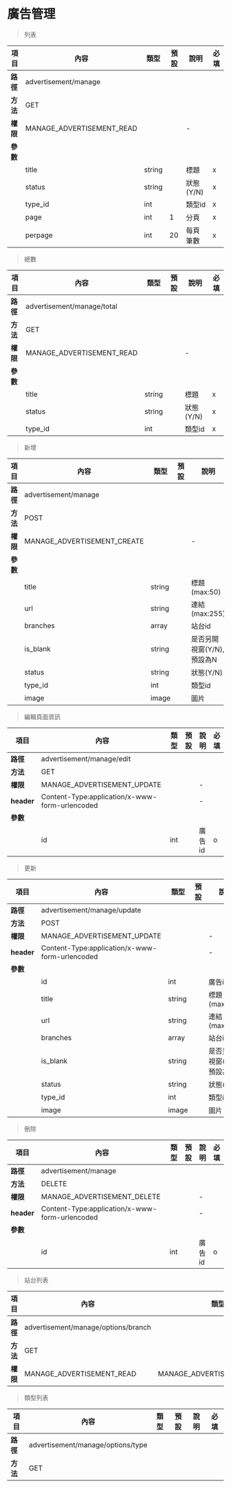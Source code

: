# 廣告管理

> 列表

| 項目         | 內容                         | 類型         | 預設         | 說明                  | 必填  |
|-------------|-----------------------------|--------------|--------------|---------------------|-------|
| <b>路徑</b>  |advertisement/manage          |              |              |                     |      |
| <b>方法</b>  | GET                        |              |              |                     |      |
| <b>權限</b>  |MANAGE_ADVERTISEMENT_READ           |              |              |          -          |      |
| <b>參數</b>  |                             |              |              |                     |      |
|             |title                         | string         |              |    標題                 |  x  |
|             |status                        | string         |              |    狀態(Y/N)                |  x  |
|             |type_id                        | int         |              |    類型id               |  x  |
|             |page                         | int         |       1       |  分頁                   |   x  |
|             |perpage                      | int         |      20       |  每頁筆數                |   x  |

> 總數

| 項目         | 內容                         | 類型         | 預設         | 說明                  | 必填  |
|-------------|-----------------------------|--------------|--------------|---------------------|-------|
| <b>路徑</b>  |advertisement/manage/total          |              |              |                     |      |
| <b>方法</b>  | GET                        |              |              |                     |      |
| <b>權限</b>  |MANAGE_ADVERTISEMENT_READ           |              |              |          -          |      |
| <b>參數</b>  |                             |              |              |                     |      |
|             |title                         | string         |              |    標題                 |  x  |
|             |status                        | string         |              |    狀態(Y/N)                |  x  |
|             |type_id                        | int         |              |    類型id               |  x  |

> 新增

| 項目         | 內容                         | 類型         | 預設         | 說明                  | 必填  |
|-------------|-----------------------------|--------------|--------------|---------------------|-------|
| <b>路徑</b>  |advertisement/manage          |              |              |                     |      |
| <b>方法</b>  | POST                        |              |              |                     |      |
| <b>權限</b>  |MANAGE_ADVERTISEMENT_CREATE           |              |              |          -          |      |
| <b>參數</b>  |                             |              |              |                     |      |
|             |title                         | string         |              |    標題(max:50)          |  o |
|             |url                           | string         |              |   連結(max:255)           | x  |
|             |branches                      | array         |              |    站台id                |  o  |
|             |is_blank                       | string         |              |    是否另開視窗(Y/N),預設為N |  o  |
|             |status                        | string         |              |    狀態(Y/N)                |  o  |
|             |type_id                        | int         |              |    類型id               |  o  |
|             |image                        | image         |              |   圖片               |  o  |



> 編輯頁面資訊

| 項目         | 內容                         | 類型         | 預設         | 說明                  | 必填  |
|-------------|-----------------------------|--------------|--------------|---------------------|-------|
| <b>路徑</b>  |advertisement/manage/edit          |              |              |                     |      |
| <b>方法</b>  | GET                        |              |              |                     |      |
| <b>權限</b>  |MANAGE_ADVERTISEMENT_UPDATE           |              |              |          -          |      |
| <b>header</b>|Content-Type:application/x-www-form-urlencoded     |              |              |          -          |      |
| <b>參數</b>  |                             |              |              |                     |      |
|             |id                           | int         |              |    廣告id          |  o |



> 更新

| 項目         | 內容                         | 類型         | 預設         | 說明                  | 必填  |
|-------------|-----------------------------|--------------|--------------|---------------------|-------|
| <b>路徑</b>  |advertisement/manage/update          |              |              |                     |      |
| <b>方法</b>  | POST                        |              |              |                     |      |
| <b>權限</b>  |MANAGE_ADVERTISEMENT_UPDATE           |              |              |          -          |      |
| <b>header</b>|Content-Type:application/x-www-form-urlencoded     |              |              |          -          |      |
| <b>參數</b>  |                             |              |              |                     |      |
|             |id                           | int         |              |    廣告id          |  o |
|             |title                         | string         |              |    標題(max:50)          |  o |
|             |url                           | string         |              |   連結(max:255)           | x  |
|             |branches                      | array         |              |    站台id                |  o  |
|             |is_blank                       | string         |              |    是否另開視窗(Y/N),預設為N |  o  |
|             |status                        | string         |              |    狀態(Y/N)                |  o  |
|             |type_id                        | int         |              |    類型id               |  o  |
|             |image                        | image         |              |   圖片               |  x  |

> 刪除

| 項目         | 內容                         | 類型         | 預設         | 說明                  | 必填  |
|-------------|-----------------------------|--------------|--------------|---------------------|-------|
| <b>路徑</b>  |advertisement/manage          |              |              |                     |      |
| <b>方法</b>  | DELETE                        |              |              |                     |      |
| <b>權限</b>  |MANAGE_ADVERTISEMENT_DELETE          |              |              |          -          |      |
| <b>header</b>|Content-Type:application/x-www-form-urlencoded     |              |              |          -          |      |
| <b>參數</b>  |                             |              |              |                     |      |
|             |id                           | int         |              |    廣告id          |  o |


> 站台列表

| 項目         | 內容                         | 類型         | 預設         | 說明                  | 必填  |
|-------------|-----------------------------|--------------|--------------|---------------------|-------|
| <b>路徑</b>  |advertisement/manage/options/branch          |              |              |                     |      |
| <b>方法</b>  | GET                        |              |              |                     |      |
| <b>權限</b>  |MANAGE_ADVERTISEMENT_READ|MANAGE_ADVERTISEMENT_UPDATE    |              |              |          -          |      |

> 類型列表

| 項目         | 內容                         | 類型         | 預設         | 說明                  | 必填  |
|-------------|-----------------------------|--------------|--------------|---------------------|-------|
| <b>路徑</b>  |advertisement/manage/options/type          |              |              |                     |      |
| <b>方法</b>  | GET                        |              |              |                     |      |
